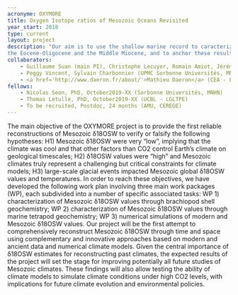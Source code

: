 ```yaml
---
acronyme: OXYMORE
title: Oxygen Isotope ratios of Mesozoic Oceans Revisited 
year_start: 2018
type: current
layout: project
description: "Our aim is to use the shallow marine record to caracterize coastal environmental changes occuring accross the two main climatic transition of the last 40 Myrs, 
the Eocene-Oligocene and the Middle Miocene, and to anchor these results to global signal using the Earth System model IPSL-CM5A2"
collaborators:
    - Guillaume Suan (main PI), Christophe Lecuyer, Romain Amiot, Jérémy Martin (LGLTPE - U. Lyon)
    - Peggy Vincent, Sylvain Charbonnier (UPMC Sorbonne Universités, MNHN)
    - <a href='http://www.daeron.fr/about/'>Mathieu Daeron</a> (CEA - LSCE)
fellows: 
    - Nicolas Seon, PhD, October2019-XX (Sorbonne Universités, MNHN)
    - Thomas Letulle, PhD, October2019-XX (UCBL - LGLTPE)
    - To be recruited, Postdoc, 24 months (AMU, CEREGE)
---
```


The main objective of the OXYMORE project is to provide the first reliable reconstructions of Mesozoic
δ18OSW to verify or falsify the following hypotheses:
H1) Mesozoic δ18OSW were very “low”, implying that the climate was cool and that other factors than CO2
control Earth’s climate on geological timescales;
H2) δ18OSW values were “high” and Mesozoic climates truly represent a challenging but critical constraints
for climate models;
H3) large-scale glacial events impacted Mesozoic global δ18OSW values and temperatures.
In order to reach these objectives, we have developed the following work plan involving three main work
packages (WP), each subdivided into a number of specific associated tasks:
WP 1) characterization of Mesozoic δ18OSW values through brachiopod shell geochemistry;
WP 2) characterization of Mesozoic δ18OSW values through marine tetrapod geochemistry;
WP 3) numerical simulations of modern and Mesozoic δ18OSW values.
Our project will be the first attempt to comprehensively reconstruct Mesozoic δ18OSW through time and
space using complementary and innovative approaches based on modern and ancient data and numerical
climate models. Given the central importance of δ18OSW estimates for reconstructing past climates, the
expected results of the project will set the stage for improving potentially all future studies of Mesozoic
climates. These findings will also allow testing the ability of climate models to simulate climate conditions
under high CO2 levels, with implications for future climate evolution and environmental policies.

